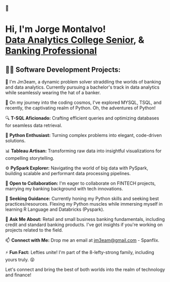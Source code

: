 ### 👋

<h1>Hi, I'm Jorge Montalvo! <br/><a href="https://github.com/jm3eam">Data Analytics College Senior</a>, & <a href="https://www.linkedin.com/in/jorge-m-montalvo-28123010/">Banking Professional</a></h1>

<h2>👨‍💻 Software Development Projects:</h2>

🚀 I'm Jm3eam, a dynamic problem solver straddling the worlds of banking and data analytics. Currently pursuing a bachelor's track in data analytics while seamlessly wearing the hat of a banker.

🌱 On my journey into the coding cosmos, I've explored MYSQL, TSQL, and recently, the captivating realm of Python. Oh, the adventures of Python!

🔍 **T-SQL Aficionado:** Crafting efficient queries and optimizing databases for seamless data retrieval.

🐍 **Python Enthusiast:** Turning complex problems into elegant, code-driven solutions.

📊 **Tableau Artisan:** Transforming raw data into insightful visualizations for compelling storytelling.

⚙️ **PySpark Explorer:** Navigating the world of big data with PySpark, building scalable and performant data processing pipelines.

🤝 **Open to Collaboration:** I'm eager to collaborate on FINTECH projects, marrying my banking background with tech innovations.

🤔 **Seeking Guidance:** Currently honing my Python skills and seeking best practices/resources. Flexing my Python muscles while immersing myself in learning R Language and Databricks (Pyspark).

💬 **Ask Me About:** Retail and small business banking fundamentals, including credit and standard banking products. I've got insights if you're working on projects related to the field.

📫 **Connect with Me:** Drop me an email at jm3eam@gmail.com - Spanflix.

⚡ **Fun Fact:** Lefties unite! I'm part of the 8-lefty-strong family, including yours truly. 😝

Let's connect and bring the best of both worlds into the realm of technology and finance! 
